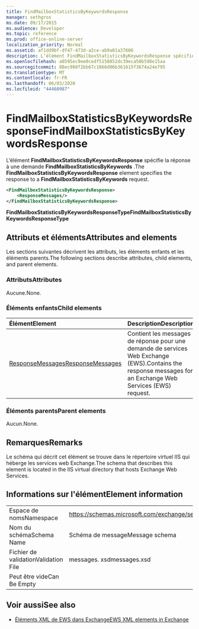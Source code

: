 ```yaml
---
title: FindMailboxStatisticsByKeywordsResponse
manager: sethgros
ms.date: 09/17/2015
ms.audience: Developer
ms.topic: reference
ms.prod: office-online-server
localization_priority: Normal
ms.assetid: af1dd9bf-df47-473d-a2ce-ab9a01a37606
description: L’élément FindMailboxStatisticsByKeywordsResponse spécifie la réponse à une demande FindMailboxStatisticsByKeywords.
ms.openlocfilehash: a0595ec9ee0cedf5150852dc39eca50b598e15aa
ms.sourcegitcommit: 88ec988f2bb67c1866d06b361615f3674a24e795
ms.translationtype: MT
ms.contentlocale: fr-FR
ms.lasthandoff: 06/03/2020
ms.locfileid: "44460987"
---
```

# <a name="findmailboxstatisticsbykeywordsresponse"></a><span data-ttu-id="aa26f-103">FindMailboxStatisticsByKeywordsResponse</span><span class="sxs-lookup"><span data-stu-id="aa26f-103">FindMailboxStatisticsByKeywordsResponse</span></span>

<span data-ttu-id="aa26f-104">L’élément **FindMailboxStatisticsByKeywordsResponse** spécifie la réponse à une demande **FindMailboxStatisticsByKeywords** .</span><span class="sxs-lookup"><span data-stu-id="aa26f-104">The **FindMailboxStatisticsByKeywordsResponse** element specifies the response to a **FindMailboxStatisticsByKeywords** request.</span></span> 
  
```XML
<FindMailboxStatisticsByKeywordsResponse>
    <ResponseMessages/>
</FindMailboxStatisticsByKeywordsResponse>
```

 <span data-ttu-id="aa26f-105">**FindMailboxStatisticsByKeywordsResponseType**</span><span class="sxs-lookup"><span data-stu-id="aa26f-105">**FindMailboxStatisticsByKeywordsResponseType**</span></span>
## <a name="attributes-and-elements"></a><span data-ttu-id="aa26f-106">Attributs et éléments</span><span class="sxs-lookup"><span data-stu-id="aa26f-106">Attributes and elements</span></span>

<span data-ttu-id="aa26f-107">Les sections suivantes décrivent les attributs, les éléments enfants et les éléments parents.</span><span class="sxs-lookup"><span data-stu-id="aa26f-107">The following sections describe attributes, child elements, and parent elements.</span></span>
  
### <a name="attributes"></a><span data-ttu-id="aa26f-108">Attributs</span><span class="sxs-lookup"><span data-stu-id="aa26f-108">Attributes</span></span>

<span data-ttu-id="aa26f-109">Aucune.</span><span class="sxs-lookup"><span data-stu-id="aa26f-109">None.</span></span>
  
### <a name="child-elements"></a><span data-ttu-id="aa26f-110">Éléments enfants</span><span class="sxs-lookup"><span data-stu-id="aa26f-110">Child elements</span></span>

|<span data-ttu-id="aa26f-111">**Élément**</span><span class="sxs-lookup"><span data-stu-id="aa26f-111">**Element**</span></span>|<span data-ttu-id="aa26f-112">**Description**</span><span class="sxs-lookup"><span data-stu-id="aa26f-112">**Description**</span></span>|
|:-----|:-----|
|[<span data-ttu-id="aa26f-113">ResponseMessages</span><span class="sxs-lookup"><span data-stu-id="aa26f-113">ResponseMessages</span></span>](responsemessages.md) <br/> |<span data-ttu-id="aa26f-114">Contient les messages de réponse pour une demande de services Web Exchange (EWS).</span><span class="sxs-lookup"><span data-stu-id="aa26f-114">Contains the response messages for an Exchange Web Services (EWS) request.</span></span>  <br/> |
   
### <a name="parent-elements"></a><span data-ttu-id="aa26f-115">Éléments parents</span><span class="sxs-lookup"><span data-stu-id="aa26f-115">Parent elements</span></span>

<span data-ttu-id="aa26f-116">Aucun.</span><span class="sxs-lookup"><span data-stu-id="aa26f-116">None.</span></span>
  
## <a name="remarks"></a><span data-ttu-id="aa26f-117">Remarques</span><span class="sxs-lookup"><span data-stu-id="aa26f-117">Remarks</span></span>

<span data-ttu-id="aa26f-118">Le schéma qui décrit cet élément se trouve dans le répertoire virtuel IIS qui héberge les services web Exchange.</span><span class="sxs-lookup"><span data-stu-id="aa26f-118">The schema that describes this element is located in the IIS virtual directory that hosts Exchange Web Services.</span></span>
  
## <a name="element-information"></a><span data-ttu-id="aa26f-119">Informations sur l'élément</span><span class="sxs-lookup"><span data-stu-id="aa26f-119">Element information</span></span>

|||
|:-----|:-----|
|<span data-ttu-id="aa26f-120">Espace de noms</span><span class="sxs-lookup"><span data-stu-id="aa26f-120">Namespace</span></span>  <br/> |https://schemas.microsoft.com/exchange/services/2006/messages  <br/> |
|<span data-ttu-id="aa26f-121">Nom du schéma</span><span class="sxs-lookup"><span data-stu-id="aa26f-121">Schema Name</span></span>  <br/> |<span data-ttu-id="aa26f-122">Schéma de message</span><span class="sxs-lookup"><span data-stu-id="aa26f-122">Message schema</span></span>  <br/> |
|<span data-ttu-id="aa26f-123">Fichier de validation</span><span class="sxs-lookup"><span data-stu-id="aa26f-123">Validation File</span></span>  <br/> |<span data-ttu-id="aa26f-124">messages. xsd</span><span class="sxs-lookup"><span data-stu-id="aa26f-124">messages.xsd</span></span>  <br/> |
|<span data-ttu-id="aa26f-125">Peut être vide</span><span class="sxs-lookup"><span data-stu-id="aa26f-125">Can Be Empty</span></span>  <br/> ||
   
## <a name="see-also"></a><span data-ttu-id="aa26f-126">Voir aussi</span><span class="sxs-lookup"><span data-stu-id="aa26f-126">See also</span></span>



- [<span data-ttu-id="aa26f-127">Éléments XML de EWS dans Exchange</span><span class="sxs-lookup"><span data-stu-id="aa26f-127">EWS XML elements in Exchange</span></span>](ews-xml-elements-in-exchange.md)

